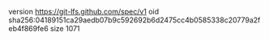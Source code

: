 version https://git-lfs.github.com/spec/v1
oid sha256:04189151ca29aedb07b9c592692b6d2475cc4b0585338c20779a2feb4f869fe6
size 1071
